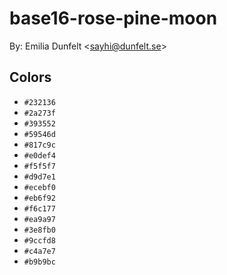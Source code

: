 # base16-rose-pine-moon

By: Emilia Dunfelt &lt;sayhi@dunfelt.se&gt;

## Colors

* `#232136`
* `#2a273f`
* `#393552`
* `#59546d`
* `#817c9c`
* `#e0def4`
* `#f5f5f7`
* `#d9d7e1`
* `#ecebf0`
* `#eb6f92`
* `#f6c177`
* `#ea9a97`
* `#3e8fb0`
* `#9ccfd8`
* `#c4a7e7`
* `#b9b9bc`
